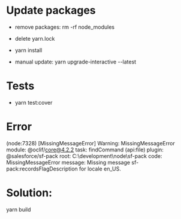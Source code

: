 # Update packages
* remove packages: rm -rf node_modules
* delete yarn.lock
* yarn install

* manual update: yarn upgrade-interactive --latest

# Tests
* yarn test:cover


# Error
(node:7328) [MissingMessageError] Warning: MissingMessageError
module: @oclif/core@4.2.2
task: findCommand (api:file)
plugin: @salesforce/sf-pack
root: C:\development\node\sf-pack
code: MissingMessageError
message: Missing message sf-pack:recordsFlagDescription for locale en_US.

# Solution: 
yarn build
